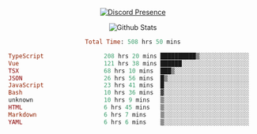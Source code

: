 <!DOCTYPE html>
<body>
<div align="center">

  [![Discord Presence](https://lanyard.cnrad.dev/api/576097150359044106)](https://discord.com/users/576097150359044106)
  
  ![Github Stats](https://github-readme-stats.vercel.app/api?username=verycrunchy&show_icons=true&theme=radical)

<!--START_SECTION:waka-->

```ruby
Total Time: 508 hrs 50 mins

TypeScript                 208 hrs 20 mins ██████████▒░░░░░░░░░░░░░░   40.96 %
Vue                        121 hrs 38 mins ██████░░░░░░░░░░░░░░░░░░░   23.91 %
TSX                        68 hrs 10 mins  ███▒░░░░░░░░░░░░░░░░░░░░░   13.40 %
JSON                       26 hrs 56 mins  █▒░░░░░░░░░░░░░░░░░░░░░░░   05.29 %
JavaScript                 23 hrs 41 mins  █░░░░░░░░░░░░░░░░░░░░░░░░   04.65 %
Bash                       10 hrs 36 mins  ▓░░░░░░░░░░░░░░░░░░░░░░░░   02.08 %
unknown                    10 hrs 9 mins   ▒░░░░░░░░░░░░░░░░░░░░░░░░   01.99 %
HTML                       6 hrs 45 mins   ▒░░░░░░░░░░░░░░░░░░░░░░░░   01.33 %
Markdown                   6 hrs 7 mins    ▒░░░░░░░░░░░░░░░░░░░░░░░░   01.20 %
YAML                       6 hrs 6 mins    ▒░░░░░░░░░░░░░░░░░░░░░░░░   01.20 %
```

<!--END_SECTION:waka-->
</div>
</body>
</html>

